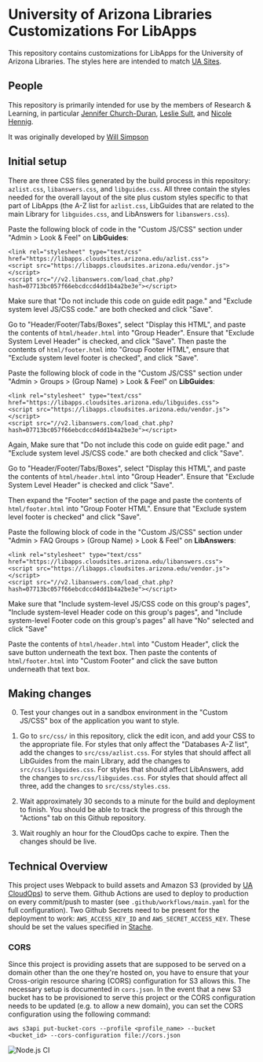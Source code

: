 # University of Arizona Libraries Customizations For LibApps

This repository contains customizations for LibApps for the University of Arizona Libraries.
The styles here are intended to match [UA Sites](https://uasites.arizona.edu/home).

## People

This repository is primarily intended for use by the members of Research & Learning, in particular [Jennifer Church-Duran](https://github.com/jchurchduran), [Leslie Sult](https://github.com/lsult), and [Nicole Hennig](https://github.com/nic-hennig).

It was originally developed by [Will Simpson](https://github.com/simpsonw)

## Initial setup

There are three CSS files generated by the build process in this repository: `azlist.css`, `libanswers.css`, and `libguides.css`.  All
three contain the styles needed for the overall layout of the site plus custom styles specific to that part of LibApps (the A-Z list for `azlist.css`, LibGuides that are related to the main Library for `libguides.css`, and LibAnswers for `libanswers.css`).

Paste the following block of code in the "Custom JS/CSS" section under "Admin > Look & Feel" on **LibGuides**:

```
<link rel="stylesheet" type="text/css" href="https://libapps.cloudsites.arizona.edu/azlist.css">
<script src="https://libapps.cloudsites.arizona.edu/vendor.js"></script>
<script src="//v2.libanswers.com/load_chat.php?hash=07713bc057f66ebcdccd4dd1b4a2be3e"></script>
```

Make sure that "Do not include this code on guide edit page." and "Exclude system level JS/CSS code." are both checked and click
"Save".

Go to "Header/Footer/Tabs/Boxes", select "Display this HTML", and paste the contents of `html/header.html` into "Group Header". Ensure that "Exclude System Level Header" is checked, and click "Save".  Then paste the contents of `html/footer.html` into "Group Footer HTML", ensure that "Exclude system level footer is checked", and click "Save".

Paste the following block of code in the "Custom JS/CSS" section under "Admin > Groups > (Group Name) > Look & Feel" on **LibGuides**:


```
<link rel="stylesheet" type="text/css" href="https://libapps.cloudsites.arizona.edu/libguides.css">
<script src="https://libapps.cloudsites.arizona.edu/vendor.js"></script>
<script src="//v2.libanswers.com/load_chat.php?hash=07713bc057f66ebcdccd4dd1b4a2be3e"></script>
```

Again, Make sure that "Do not include this code on guide edit page." and "Exclude system level JS/CSS code." are both checked and click
"Save".

Go to "Header/Footer/Tabs/Boxes", select "Display this HTML", and paste the contents of `html/header.html` into "Group Header". Ensure that "Exclude System Level Header" is checked and click "Save".

Then expand the "Footer" section of the page and paste the contents of `html/footer.html` into "Group Footer HTML". Ensure that "Exclude system level footer is checked" and click "Save".


Paste the following block of code in the "Custom JS/CSS" section under "Admin > FAQ Groups > (Group Name) > Look & Feel" on **LibAnswers**:

```
<link rel="stylesheet" type="text/css" href="https://libapps.cloudsites.arizona.edu/libanswers.css">
<script src="https://libapps.cloudsites.arizona.edu/vendor.js"></script>
<script src="//v2.libanswers.com/load_chat.php?hash=07713bc057f66ebcdccd4dd1b4a2be3e"></script>
```

Make sure that "Include system-level JS/CSS code on this group's pages", "Include system-level Header code on this group's pages", and "Include system-level Footer code on this group's pages" all have "No" selected and click "Save"

Paste the contents of `html/header.html` into "Custom Header", click the save button underneath the text box.  Then paste the contents of `html/footer.html` into "Custom Footer" and click the save button underneath that text box.


## Making changes

0. Test your changes out in a sandbox environment in the "Custom JS/CSS" box of the application you want to style.

1. Go to `src/css/` in this repository, click the edit icon, and add your CSS to the appropriate file.  For styles that
only affect the "Databases A-Z list", add the changes to `src/css/azlist.css`.  For styles that should affect all LibGuides
from the main Library, add the changes to `src/css/libguides.css`.  For styles that should affect LibAnswers, add the changes
to `src/css/libguides.css`.  For styles that should affect all three, add the changes to `src/css/styles.css`.

2. Wait approximately 30 seconds to a minute for the build and deployment to finish.  You should be able to track the progress of this through the "Actions" tab on this Github repository.

3. Wait roughly an hour for the CloudOps cache to expire.  Then the changes should be live.

## Technical Overview

This project uses Webpack to build assets and Amazon S3 (provided by [UA CloudOps](https://cloudops.arizona.edu/serverless-website)) to serve them.  Github Actions are used to deploy to production on every commit/push to master (see `.github/workflows/main.yaml` for the full configuration).  Two Github Secrets need to be present for the deployment to work: `AWS_ACCESS_KEY_ID` and `AWS_SECRET_ACCESS_KEY`.  These should be set the values specified in [Stache](https://stache.arizona.edu/new/entry/77512cf5d4d72baa96b10a8ea7721081).

### CORS

Since this project is providing assets that are supposed to be served on a domain other than the one they're hosted on, you have to ensure that your Cross-origin resource sharing (CORS) configuration for S3 allows this.  The necessary setup is documented in `cors.json`.  In the event that a new S3 bucket has to be provisioned to serve this project or the CORS configuration needs to be updated (e.g. to allow a new domain), you can set the CORS configuration using the following command:

```
aws s3api put-bucket-cors --profile <profile_name> --bucket <bucket_id> --cors-configuration file://cors.json
```

![Node.js CI](https://github.com/ualibraries/ual-libapps/workflows/Node.js%20CI/badge.svg)
